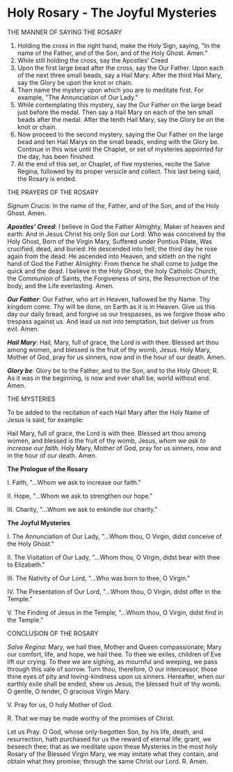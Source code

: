 # Holy Rosary - The Joyful Mysteries

THE MANNER OF SAYING THE ROSARY

1. Holding the cross in the right hand, make the Holy Sign, saying, "In the name
of the Father, and of the Son, and of the Holy Ghost. Amen."
2. While still holding the cross, say the Apostles’ Creed
3. Upon the first large bead after the cross, say the Our Father. Upon each of
the next three small beads, say a Hail Mary. After the third Hail Mary, say the
Glory be upon the knot or chain.
4. Then name the mystery upon which you are to meditate first. For example, "The
Annunciation of Our Lady."
5. While contemplating this mystery, say the Our Father on the large bead just
before the medal. Then say a Hail Mary on each of the ten small beads after the
medal. After the tenth Hail Mary, say the Glory be on the knot or chain.
6. Now proceed to the second mystery, saying the Our Father on the large bead
and ten Hail Marys on the small beads, ending with the Glory be. Continue in
this wise until the Chaplet, or set of mysteries appointed for the day, has been
finished.
7. At the end of this set, or Chaplet, of five mysteries, recite the Salve
Regina, followed by its proper versicle and collect. This last being said, the
Rosary is ended.

THE PRAYERS OF THE ROSARY

*Signum Crucis*: In the name of the, Father, and of the Son, and of the Holy
Ghost. Amen.

***Apostles' Creed***: I believe in God the Father Almighty, Maker of heaven and
earth: And in Jesus Christ his only Son our Lord: Who was conceived by the Holy
Ghost, Born of the Virgin Mary, Suffered under Pontius Pilate, Was crucified,
dead, and buried: He descended into hell; the third day he rose again from the
dead: He ascended into Heaven, and sitteth on the right hand of God the Father
Almighty: From thence he shall come to judge the quick and the dead. I believe
in the Holy Ghost, the holy Catholic Church, the Communion of Saints, the
Forgiveness of sins, the Resurrection of the body, and the Life everlasting.
Amen.

***Our Father***: Our Father, who art in Heaven, hallowed be thy Name. Thy
kingdom come. Thy will be done, on Earth as it is in Heaven. Give us this day
our daily bread, and forgive us our trespasses, as we forgive those who trespass
against us. And lead us not into temptation, but deliver us from evil. Amen.

***Hail Mary***: Hail, Mary, full of grace, the Lord is with thee. Blessed art
thou among women, and blessed is the fruit of thy womb, Jesus. Holy Mary, Mother
of God, pray for us sinners, now and in the hour of our death. Amen.

***Glory be***: Glory be to the Father, and to the Son, and to the Holy Ghost;
R. As it was in the beginning, is now and ever shall be, world without end.
Amen.

THE MYSTERIES

To be added to the recitation of each Hail Mary after the Holy Name of Jesus is
said, for example:

Hail Mary, full of grace, the Lord is with thee. Blessed art thou among women,
and blessed is the fruit of thy womb, Jesus, *whom we ask to increase our
faith*. Holy Mary, Mother of God, pray for us sinners, now and in the hour of
our death. Amen.

**The Prologue of the Rosary**

I. Faith, "...Whom we ask to increase our faith."

II. Hope, "...Whom we ask to strengthen our hope."

III. Charity, "...Whom we ask to enkindle our charity."

**The Joyful Mysteries**

I. The Annunciation of Our Lady, "...Whom thou, O Virgin, didst conceive of the
Holy Ghost."

II. The Visitation of Our Lady, "...Whom thou, O Virgin, didst bear with thee to
Elizabeth."

III. The Nativity of Our Lord, "...Who was born to thee, O Virgin."

IV. The Presentation of Our Lord, "...Whom thou, O Virgin, didst offer in the
Temple."

V. The Finding of Jesus in the Temple, "...Whom thou, O Virgin, didst find in
the Temple."

CONCLUSION OF THE ROSARY

*Salve Regina*: Mary, we hail thee, Mother and Queen compassionate; Mary our
comfort, life, and hope, we hail thee. To thee we exiles, children of Eve lift
our crying. To thee we are sighing, as mournful and weeping, we pass through
this vale of sorrow. Turn thou, therefore, O our intercessor, those thine eyes
of pity and loving-kindness upon us sinners. Hereafter, when our earthly exile
shall be ended, shew us Jesus, the blessed fruit of thy womb. O gentle, O
tender, O gracious Virgin Mary.

V. Pray for us, O holy Mother of God.

R. That we may be made worthy of the promises of Christ.

Let us Pray. O God, whose only-begotten Son, by his life, death, and
resurrection, hath purchased for us the reward of eternal life; grant, we
beseech thee; that as we meditate upon these Mysteries in the most holy Rosary
of the Blessed Virgin Mary, we may imitate what they contain, and obtain what
they promise; through the same Christ our Lord. R. Amen.


